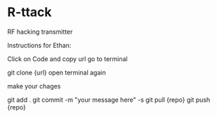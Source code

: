 # R-ttack
RF hacking transmitter

Instructions for Ethan:

Click on Code and copy url
go to terminal 

git clone {url}
open terminal again

make your chages

git add .
git commit -m "your message here" -s
git pull {repo}
git push {repo}
